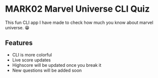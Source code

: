 
# MARK02 Marvel Universe CLI Quiz

This fun CLI app I have made to check how much you know about marvel universe. 😁

## Features

- CLI is more colorful
- Live score updates
- Highscore will be updated once you break it
- New questions will be added soon

  
